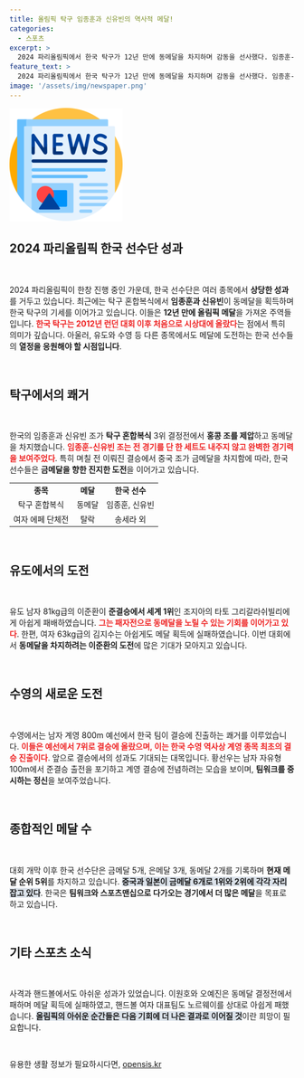 ```yaml
---
title: 올림픽 탁구 임종훈과 신유빈의 역사적 메달!
categories:
  - 스포츠
excerpt: >
  2024 파리올림픽에서 한국 탁구가 12년 만에 동메달을 차지하며 감동을 선사했다. 임종훈-신유빈 조의 승리로 한국 탁구의 부활을 알린 이번 메달은 병역 혜택까지 줘 선수들에게 특별한 의미가 더해졌다! 클릭하고 전해 듣고 싶지 않나요?
feature_text: >
  2024 파리올림픽에서 한국 탁구가 12년 만에 동메달을 차지하며 감동을 선사했다. 임종훈-신유빈 조의 승리로 한국 탁구의 부활을 알린 이번 메달은 병역 혜택까지 줘 선수들에게 특별한 의미가 더해졌다! 클릭하고 전해 듣고 싶지 않나요?
image: '/assets/img/newspaper.png'
---
```


<p><img src="/assets/img/newspaper.png" alt="kimp 속보" /></p>

<h2 data-ke-size="size26">2024 파리올림픽 한국 선수단 성과</h2>

<p data-ke-size="size16">&nbsp;</p>

<p>2024 파리올림픽이 한창 진행 중인 가운데, 한국 선수단은 여러 종목에서 <strong>상당한 성과</strong>를 거두고 있습니다. 최근에는 탁구 혼합복식에서 <strong>임종훈과 신유빈</strong>이 동메달을 획득하며 한국 탁구의 기세를 이어가고 있습니다. 이들은 <strong>12년 만에 올림픽 메달</strong>을 가져온 주역들입니다. <b><span style="color: #ee2323;">한국 탁구는 2012년 런던 대회 이후 처음으로 시상대에 올랐다</span></b>는 점에서 특히 의미가 깊습니다. 아울러, 유도와 수영 등 다른 종목에서도 메달에 도전하는 한국 선수들의 <strong>열정을 응원해야 할 시점입니다</strong>.</p>

<p data-ke-size="size16">&nbsp;</p>

<h2 data-ke-size="size26">탁구에서의 쾌거</h2>

<p data-ke-size="size16">&nbsp;</p>

<p>한국의 임종훈과 신유빈 조가 <strong>탁구 혼합복식</strong> 3위 결정전에서 <strong>홍콩 조를 제압</strong>하고 동메달을 차지했습니다. <b><span style="color: #ee2323;">임종훈-신유빈 조는 전 경기를 단 한 세트도 내주지 않고 완벽한 경기력을 보여주었다</span></b>. 특히 며칠 전 이뤄진 결승에서 중국 조가 금메달을 차지함에 따라, 한국 선수들은 <strong>금메달을 향한 진지한 도전</strong>을 이어가고 있습니다.</p>

<table style="width: 100%; border-collapse: collapse;">
<tr>
<td style="text-align: center; height: 17px;"><b>종목</b></td>
<td style="text-align: center; height: 17px;"><b>메달</b></td>
<td style="text-align: center; height: 17px;"><b>한국 선수</b></td>
</tr>
<tr>
<td style="text-align: center; height: 17px;">탁구 혼합복식</td>
<td style="text-align: center; height: 17px;">동메달</td>
<td style="text-align: center; height: 17px;">임종훈, 신유빈</td>
</tr>
<tr>
<td style="text-align: center; height: 17px;">여자 에페 단체전</td>
<td style="text-align: center; height: 17px;">탈락</td>
<td style="text-align: center; height: 17px;">송세라 외</td>
</tr>
</table>

<p data-ke-size="size16">&nbsp;</p>

<h2 data-ke-size="size26">유도에서의 도전</h2>

<p data-ke-size="size16">&nbsp;</p>

<p>유도 남자 81kg급의 이준환이 <strong>준결승에서 세계 1위</strong>인 조지아의 타토 그리갈라쉬빌리에게 아쉽게 패배하였습니다. <b><span style="color: #ee2323;">그는 패자전으로 동메달을 노릴 수 있는 기회를 이어가고 있다</span></b>. 한편, 여자 63kg급의 김지수는 아쉽게도 메달 획득에 실패하였습니다. 이번 대회에서 <strong>동메달을 차지하려는 이준환의 도전</strong>에 많은 기대가 모아지고 있습니다.</p>

<p data-ke-size="size16">&nbsp;</p>

<h2 data-ke-size="size26">수영의 새로운 도전</h2>

<p data-ke-size="size16">&nbsp;</p>

<p>수영에서는 남자 계영 800m 예선에서 한국 팀이 결승에 진출하는 쾌거를 이루었습니다. <b><span style="color: #ee2323;">이들은 예선에서 7위로 결승에 올랐으며, 이는 한국 수영 역사상 <strong>계영 종목 최초의 결승 진출</strong>이다</span></b>. 앞으로 결승에서의 성과도 기대되는 대목입니다. 황선우는 남자 자유형 100m에서 준결승 출전을 포기하고 계영 결승에 전념하려는 모습을 보이며, <strong>팀워크를 중시하는 정신</strong>을 보여주었습니다.</p>

<p data-ke-size="size16">&nbsp;</p>

<h2 data-ke-size="size26">종합적인 메달 수</h2>

<p data-ke-size="size16">&nbsp;</p>

<p>대회 개막 이후 한국 선수단은 금메달 5개, 은메달 3개, 동메달 2개를 기록하며 <strong>현재 메달 순위 5위</strong>를 차지하고 있습니다. <b><span style="background-color: #21538527;">중국과 일본이 금메달 6개로 1위와 2위에 각각 자리 잡고 있다</span></b>. 한국은 <strong>팀워크와 스포츠맨십으로 다가오는 경기에서 더 많은 메달</strong>을 목표로 하고 있습니다.</p>

<p data-ke-size="size16">&nbsp;</p>

<h2 data-ke-size="size26">기타 스포츠 소식</h2>

<p data-ke-size="size16">&nbsp;</p>

<p>사격과 핸드볼에서도 아쉬운 성과가 있었습니다. 이원호와 오예진은 동메달 결정전에서 패하며 메달 획득에 실패하였고, 핸드볼 여자 대표팀도 노르웨이를 상대로 아쉽게 패했습니다. <b><span style="background-color: #21538527;">올림픽의 아쉬운 순간들은 다음 기회에 더 나은 결과로 이어질 것</span></b>이란 희망이 필요합니다.</p>

<p data-ke-size="size16">&nbsp;</p>
유용한 생활 정보가 필요하시다면, <a href="https://opensis.kr" rel="dofollow">opensis.kr</a>


